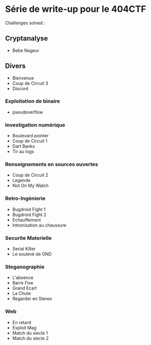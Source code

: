# Série de write-up pour le 404CTF

Challenges solved :

## Cryptanalyse

- Bebe Nageur

## Divers

- Bienvenue
- Coup de Circuit 3
- Discord

### Exploitation de binaire

- pseudoverflow

### Investigation numérique

- Boulevard pointer
- Coup de Circuit 1
- Dart Banks
- Tir au logs

### Renseignements en sources ouvertes

- Coup de Circuit 2
- Legende
- Not On My Watch

### Retro-Ingénierie

- Bugdroid Fight 1
- Bugdroid Fight 2
- Echauffement
- Intronisation au chaussure

### Securite Materielle

- Serial Killer
- Le soulevé de GND

### Steganographie

- L'absence
- Barre Fixe
- Grand Ecart
- La Chute
- Regarder en Stereo

### Web

- En retard
- Exploit Mag
- Match du siecle 1
- Match du siecle 2